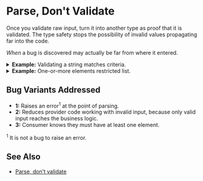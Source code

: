 # Parse, Don't Validate

Once you validate raw input, turn it into another type as proof that it is validated. The type safety stops the possibility of invalid values propagating far into the code.

*When* a bug is discovered may actually be far from where it entered.

<details>
<summary><b>Example:</b> Validating a string matches criteria.</summary>

Switch from:

```java
void resetPassword(final String passwordProposed) throws PasswordTooWeakException {
    PasswordChecker.check(passwordProposed);

    // password is strong

    updatePassword(profile, passwordProposed);
}
```

to:

```java
void resetPassword(final String passwordProposed) throws PasswordTooWeakException {
    Password password = PasswordChecker.check(passwordProposed);

    updatePassword(profile, password);
}
```

</details>

<details>
<summary><b>Example:</b> One-or-more elements restricted list.</summary>

Switch from:

```java
void displaySuggestions(final List<String> suggestions) {
    // ..
}
```

to:

```java
void displaySuggestions(final ListMinOneElement<String> suggestions) {
    // ..
}

public <T> class ListMinOneElement<T> {
    private List<T> inner;

    private ListMinOneElement(List<T> inner) {
        this.inner = inner;
    }

    public static List<T> tryFrom(List<T> maybeEmptyList) throws ListEmptyException {
        if (maybeEmptyList.isEmpty()) {
            throw new ListEmptyException(maybeEmptyList);
        } else {
            return new ListMinOneElement(maybeEmptyList);
        }
    }
}
```

</details>

## Bug Variants Addressed

* **1:** Raises an error<sup>1</sup> at the point of parsing.
* **2:** Reduces provider code working with invalid input, because only valid input reaches the business logic.
* **3:** Consumer knows they must have at least one element.

<sup>1</sup> It is not a bug to raise an error.

## See Also

* [Parse, don’t validate](https://lexi-lambda.github.io/blog/2019/11/05/parse-don-t-validate/)
